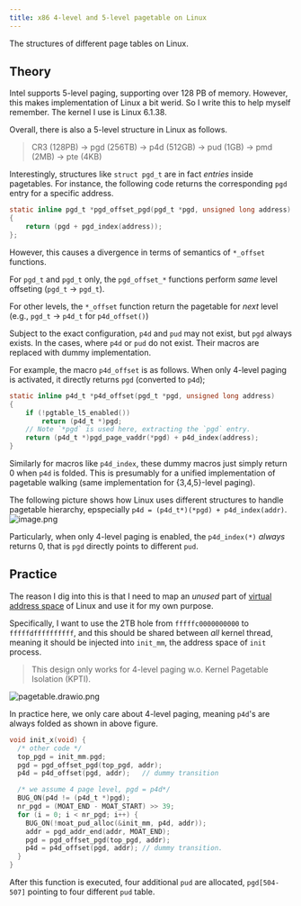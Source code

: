 ```yaml
---
title: x86 4-level and 5-level pagetable on Linux
---
```


The structures of different page tables on Linux.

## Theory

Intel supports 5-level paging, supporting over 128 PB of memory.
However, this makes implementation of Linux a bit werid. So I
write this to help myself remember. The kernel I use is Linux 6.1.38.

Overall, there is also a 5-level structure in Linux as follows.

> CR3 (128PB) -> pgd (256TB) -> p4d (512GB) -> pud (1GB) -> pmd (2MB) -> pte (4KB)

Interestingly, structures like `struct pgd_t` are in fact *entries*
inside pagetables. For instance, the following code returns the
corresponding `pgd` entry for a specific address.

```c
static inline pgd_t *pgd_offset_pgd(pgd_t *pgd, unsigned long address)
{
    return (pgd + pgd_index(address));
};
```

However, this causes a divergence in terms of semantics of `*_offset`
functions.

For `pgd_t` and `pgd_t` only, the `pgd_offset_*` functions
perform *same* level offseting (`pgd_t` -> `pgd_t`).

For other levels, the `*_offset` function return the pagetable for
*next* level (e.g., `pgd_t` -> `p4d_t` for `p4d_offset()`)

Subject to the exact configuration, `p4d` and `pud` may not exist,
but `pgd` always exists. In the cases, where `p4d` or `pud` do not
exist. Their macros are replaced with dummy implementation.

For example, the macro `p4d_offset` is as follows. When only 4-level paging
is activated, it directly returns `pgd` (converted to `p4d`);

```c
static inline p4d_t *p4d_offset(pgd_t *pgd, unsigned long address)
{
    if (!pgtable_l5_enabled())
        return (p4d_t *)pgd;
    // Note `*pgd` is used here, extracting the `pgd` entry.
    return (p4d_t *)pgd_page_vaddr(*pgd) + p4d_index(address);
}
```

Similarly for macros like `p4d_index`, these dummy macros just simply
return 0 when `p4d` is folded. This is presumably for a unified implementation
of pagetable walking (same implementation for {3,4,5}-level paging).

The following picture shows how Linux uses different structures to handle
pagetable hierarchy, epspecially `p4d = (p4d_t*)(*pgd) + p4d_index(addr)`.
![image.png](https://pic4.58cdn.com.cn/nowater/webim/big/n_v28cb2886a12a544cd941848d7986907e4.png)

Particularly, when only 4-level paging is enabled, the `p4d_index(*)` *always*
returns 0, that is `pgd` directly points to different `pud`.

## Practice

The reason I dig into this is that I need to map an *unused* part of
[virtual address space](https://www.kernel.org/doc/html/v6.1/x86/x86_64/mm.html)
of Linux and use it for my own purpose.

Specifically, I want to use the 2TB hole from `fffffc0000000000` to
`fffffdffffffffff`, and this should be shared between *all* kernel
thread, meaning it should be injected into `init_mm`, the address space
of `init` process.

> This design only works for 4-level paging w.o. Kernel Pagetable Isolation (KPTI).

![pagetable.drawio.png](https://pic2.58cdn.com.cn/nowater/webim/big/n_v25836460d75744cb38f67e2b07ee66bdd.png)

In practice here, we only care about 4-level paging, meaning `p4d`'s
are always folded as shown in above figure.

```c
void init_x(void) {
  /* other code */
  top_pgd = init_mm.pgd;
  pgd = pgd_offset_pgd(top_pgd, addr);
  p4d = p4d_offset(pgd, addr);   // dummy transition

  /* we assume 4 page level, pgd = p4d*/
  BUG_ON(p4d != (p4d_t *)pgd);
  nr_pgd = (MOAT_END - MOAT_START) >> 39;
  for (i = 0; i < nr_pgd; i++) {
    BUG_ON(!moat_pud_alloc(&init_mm, p4d, addr));
    addr = pgd_addr_end(addr, MOAT_END);
    pgd = pgd_offset_pgd(top_pgd, addr);
    p4d = p4d_offset(pgd, addr); // dummy transition.
  }
}
```

After this function is executed, four additional `pud` are allocated,
`pgd[504-507]` pointing to four different `pud` table.
